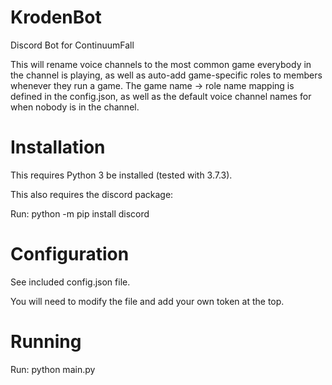 # KrodenBot
Discord Bot for ContinuumFall

This will rename voice channels to the most common game everybody in the channel is playing, as well as auto-add game-specific roles to members whenever they run a game.  The game name -> role name mapping is defined in the config.json, as well as the default voice channel names for when nobody is in the channel.

# Installation
This requires Python 3 be installed (tested with 3.7.3).  

This also requires the discord package:

Run: python -m pip install discord

# Configuration
See included config.json file.

You will need to modify the file and add your own token at the top.

# Running
Run: python main.py

